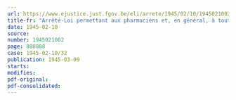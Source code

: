 ```yaml
---
url: https://www.ejustice.just.fgov.be/eli/arrete/1945/02/10/1945021002/justel
title-fr: "Arrêté-Loi permettant aux pharmaciens et, en général, à toutes les personnes autorisées à délivrer des médicaments, d'utiliser, à titre temporaire, des substances médicamenteuses conformes à des pharmacopées étrangères"
date: 1945-02-10
source:
number: 1945021002
page: 888888
case: 1945-02-10/32
publication: 1945-03-09
starts:
modifies:
pdf-original:
pdf-consolidated:
---
```



